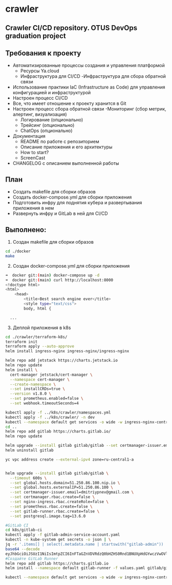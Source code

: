 # crawler
## Crawler CI/CD repository. OTUS DevOps graduation project

## Требования к проекту
- Автоматизированные процессы создания и управления платформой
  - Ресурсы Ya.cloud
  - Инфраструктура для CI/CD
  -Инфраструктура для сбора обратной связи
- Использование практики IaC (Infrastructure as Code) для управления конфигурацией и инфраструктурой
- Настроен процесс CI/CD
- Все, что имеет отношение к проекту хранится в Git
- Настроен процесс сбора обратной связи
  -Мониторинг (сбор метрик, алертинг, визуализация)
  - Логирование (опционально)
  - Трейсинг (опционально)
  - ChatOps (опционально)
- Документация
  - README по работе с репозиторием
  - Описание приложения и его архитектуры
  - How to start?
  - ScreenCast
- CHANGELOG с описанием выполненной работы

## План
- Создать makefile для сборки образов
- Создать docker-compose.yml для сборки приложения
- Подготовить инфру для поднятия кубера и развертывания приложения в нем
- Развернуть инфру и GitLab в ней для CI/CD 

## Выполнено:

1. Создан makefile для сборки образов
~~~bash
cd ./docker
make
~~~

2. Создан docker-compose.yml для сборки приложения
~~~bash
➜  docker git:(main) docker-compose up -d
➜  docker git:(main) curl http://localhost:8000
<!doctype html>
<html>
    <head>
        <title>Best search engine ever</title>
        <style type="text/css">
        body, html {

  ...
  ~~~

3. Деплой приложения в k8s
~~~bash
cd ./crawler/terraform-k8s/  
terraform init
terraform apply --auto-approve
helm install ingress-nginx ingress-nginx/ingress-nginx

helm repo add jetstack https://charts.jetstack.io
helm repo update
helm install \
  cert-manager jetstack/cert-manager \
  --namespace cert-manager \
  --create-namespace \
  --set installCRDs=true \
  --version v1.8.0 \
  --set prometheus.enabled=false \
  --set webhook.timeoutSeconds=4

kubectl apply -f ../k8s/crawler/namespaces.yml
kubectl apply -f ../k8s/crawler/ -n dev
kubectl --namespace default get services -o wide -w ingress-nginx-controller
cd ..  
helm repo add gitlab https://charts.gitlab.io/
helm repo update

helm upgrade --install gitlab gitlab/gitlab --set certmanager-issuer.email=dmitriypnev@gmail.com
helm uninstall gitlab 

yc vpc address create --external-ipv4 zone=ru-central1-a


helm upgrade --install gitlab gitlab/gitlab \
  --timeout 600s \
  --set global.hosts.domain=51.250.86.100.nip.io \
  --set global.hosts.externalIP=51.250.86.100 \
  --set certmanager-issuer.email=dmitriypnev@gmail.com \
  --set certmanager.rbac.create=false \
  --set nginx-ingress.rbac.createRole=false \
  --set prometheus.rbac.create=false \
  --set gitlab-runner.rbac.create=false \
  --set postgresql.image.tag=13.6.0

#GitLab CI
cd k8s/gitlab-ci 
kubectl apply -f gitlab-admin-service-account.yaml
kubectl -n kube-system get secrets -o json | \
jq -r '.items[] | select(.metadata.name | startswith("gitlab-admin")) | .data.token' | \
base64 --decode
eyJhbGciOiJSUzI1NiIsImtpZCI6InFTaGZnVDVRdzQ0bHZHS0Rnd1BNUXpHdGYwczVwOVlGcnNEdUVtcThMVTAifQ.eyJpc3MiOiJrdWJlcm5ldGVzL3NlcnZpY2VhY2NvdW50Iiwia3ViZXJuZXRlcy5pby9zZXJ2aWNlYWNjb3VudC9uYW1lc3BhY2UiOiJrdWJlLXN5c3RlbSIsImt1YmVybmV0ZXMuaW8vc2VydmljZWFjY291bnQvc2VjcmV0Lm5hbWUiOiJnaXRsYWItYWRtaW4tdG9rZW4tMm1jNTUiLCJrdWJlcm5ldGVzLmlvL3NlcnZpY2VhY2NvdW50L3NlcnZpY2UtYWNjb3VudC5uYW1lIjoiZ2l0bGFiLWFkbWluIiwia3ViZXJuZXRlcy5pby9zZXJ2aWNlYWNjb3VudC9zZXJ2aWNlLWFjY291bnQudWlkIjoiNTM0NWFmY2MtNjY0Yi00N2FmLTk1MmUtNTIxYTE0ZDJjM2QwIiwic3ViIjoic3lzdGVtOnNlcnZpY2VhY2NvdW50Omt1YmUtc3lzdGVtOmdpdGxhYi1hZG1pbiJ9.RXFvKk46hcB7m0OPLcROf-fQYJxBQ33UmSZRdiKaf8ulA73RZ35VShz1KY3YLYRctBeY1dZDjmGiguGpP9cvfGbAj_uy65vFDo02BtjOqIo-ueJ1T6k-ktT6E8O7BnmnGrD-QWqxG48FWLNkgj6ySlqWGoIX5Km7iqdslK18PNsFFzJSAYvai3-ZuDtbI9zhSANJxM-GMuwQY9X6uzso6dQ6aBwwEMzJvURy_Y6ibaukabThrkPusZKkN4b-67udvGg38jW7wwQuyLN8UrZrOSm1jrxWK3p5AWOwaq7HWkHD00oN3aWpTJkXpBBkKJTom4pf5JEHNPwpZijqlvxNQA% 
#Создайте GitLab Runner
helm repo add gitlab https://charts.gitlab.io
helm install --namespace default gitlab-runner -f values.yaml gitlab/gitlab-runner

kubectl --namespace default get services -o wide -w ingress-nginx-controller
~~~
